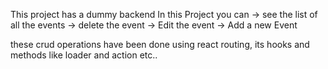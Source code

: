 This project has a dummy backend 
In this Project you can 
-> see the list of all the events
-> delete the event
-> Edit the event
-> Add a new Event

these crud operations have been done using react routing, its hooks and methods like loader and action etc..

